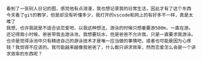     看到了一张别人日记的图，感觉他有点浪漫，我也想记录我的日常生活，因此才有了这个东西
    今天看了git的教学，但是却没有听懂多少，我打开的vscode和网上的有好多不一样，真是太难了
    我想，也许我就是不适合谈恋爱吧，以我这种想法，游泳的时候只想着要游500m，一直在游。还记得我小时候，爸爸带我去游泳池，我想要玩水，但是爸爸不允许我，只是一直要求我游泳。也许是觉得泳池中只有精进自己的游泳技术才是唯一应当做的事情吧，或者也可能是因为心疼钱？我觉得不应该的。我可能越来越像我爸爸了，什么都只讲求效率，然而恋爱怎么会是一个讲求效率的东西呢？